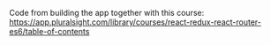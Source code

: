 Code from building the app together with this course:
https://app.pluralsight.com/library/courses/react-redux-react-router-es6/table-of-contents

